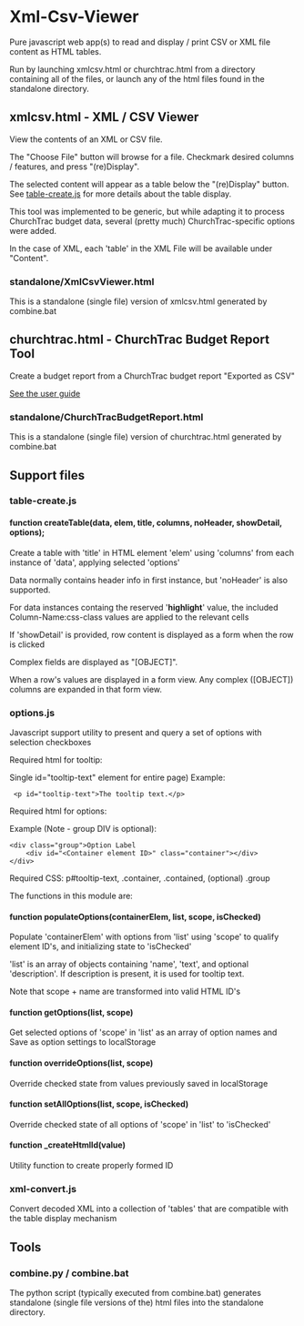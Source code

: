 # Xml-Csv-Viewer
Pure javascript web app(s) to read and display / print CSV or XML file content as HTML tables.

Run by launching xmlcsv.html or churchtrac.html from a directory containing all of the files, or launch any of the html files found in the standalone directory.

## xmlcsv.html - XML / CSV Viewer
View the contents of an XML or CSV file.

The "Choose File" button will browse for a file. Checkmark desired columns / features, and press "(re)Display". 

The selected content will appear as a table below the "(re)Display" button. See [table-create.js](#table-createjs) for
more details about the table display.

This tool was implemented to be generic, but while adapting it to process ChurchTrac budget data, several (pretty much) ChurchTrac-specific options were added.

In the case of XML, each 'table' in the XML File will be available under "Content".
### standalone/XmlCsvViewer.html
This is a standalone (single file) version of xmlcsv.html generated by combine.bat

## churchtrac.html - ChurchTrac Budget Report Tool
Create a budget report from a ChurchTrac budget report "Exported as CSV"

[See the user guide](doc/ChurchTracBudgetReport.pdf)
### standalone/ChurchTracBudgetReport.html
This is a standalone (single file) version of churchtrac.html generated by combine.bat

## Support files

### table-create.js
#### function createTable(data, elem, title, columns, noHeader, showDetail, options);

Create a table with 'title' in HTML element 'elem' using 'columns' from each instance of 'data', applying selected 'options'

Data normally contains header info in first instance, but 'noHeader' is also supported. 

For data instances containg the reserved '__highlight__' value, the included Column-Name:css-class values are applied to the relevant cells

If 'showDetail' is provided, row content is displayed as a form when the row is clicked

Complex fields are displayed as "[OBJECT]".

When a row's values are displayed in a form view. Any complex ([OBJECT]) columns are expanded in that form view.

### options.js
Javascript support utility to present and query a set of options with selection checkboxes 

Required html for tooltip:
    
Single id="tooltip-text" element for entire page)
Example:

     <p id="tooltip-text">The tooltip text.</p>

Required html for options:

Example (Note - group DIV is optional):

    <div class="group">Option Label
        <div id="<Container element ID>" class="container"></div>
    </div>

Required CSS:  p#tooltip-text, .container, .contained, (optional) .group

The functions in this module are:

#### function populateOptions(containerElem, list, scope, isChecked)
Populate 'containerElem' with options from 'list' using 'scope' to qualify
element ID's, and initializing state to 'isChecked'

'list' is an array of objects containing 'name', 'text', and optional 'description'.
If description is present, it is used for tooltip text.

Note that scope + name are transformed into valid HTML ID's
#### function getOptions(list, scope)
Get selected options of 'scope' in 'list' as an array of option names and
Save as option settings to localStorage
#### function overrideOptions(list, scope)
Override checked state from values previously saved in localStorage
#### function setAllOptions(list, scope, isChecked)
Override checked state of all options of 'scope' in 'list' to 'isChecked'
#### function _createHtmlId(value)
Utility function to create properly formed ID

### xml-convert.js
Convert decoded XML into a collection of 'tables' that are compatible with the table display mechanism

## Tools
### combine.py / combine.bat
The python script (typically executed from combine.bat) generates standalone (single file versions of
the) html files into the standalone directory.

